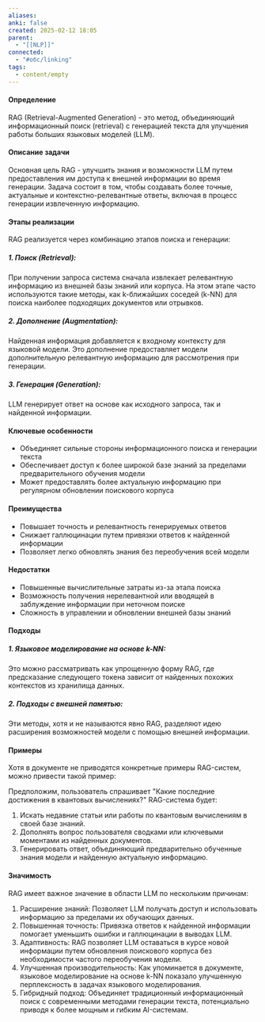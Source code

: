 ```yaml
---
aliases: 
anki: false
created: 2025-02-12 18:05
parent:
  - "[[NLP]]"
connected:
  - "#обс/linking"
tags:
  - content/empty
---
```

#### Определение

RAG (Retrieval-Augmented Generation) - это метод, объединяющий информационный поиск (retrieval) с генерацией текста для улучшения работы больших языковых моделей (LLM).

#### Описание задачи

Основная цель RAG - улучшить знания и возможности LLM путем предоставления им доступа к внешней информации во время генерации. Задача состоит в том, чтобы создавать более точные, актуальные и контекстно-релевантные ответы, включая в процесс генерации извлеченную информацию.

#### Этапы реализации
RAG реализуется через комбинацию этапов поиска и генерации:

##### 1. Поиск (Retrieval):
При получении запроса система сначала извлекает релевантную информацию из внешней базы знаний или корпуса. На этом этапе часто используются такие методы, как k-ближайших соседей (k-NN) для поиска наиболее подходящих документов или отрывков.

##### 2. Дополнение (Augmentation):

Найденная информация добавляется к входному контексту для языковой модели. Это дополнение предоставляет модели дополнительную релевантную информацию для рассмотрения при генерации.

##### 3. Генерация (Generation):

LLM генерирует ответ на основе как исходного запроса, так и найденной информации.

#### Ключевые особенности
- Объединяет сильные стороны информационного поиска и генерации текста
- Обеспечивает доступ к более широкой базе знаний за пределами предварительного обучения модели
- Может предоставлять более актуальную информацию при регулярном обновлении поискового корпуса

#### Преимущества
- Повышает точность и релевантность генерируемых ответов
- Снижает галлюцинации путем привязки ответов к найденной информации
- Позволяет легко обновлять знания без переобучения всей модели

#### Недостатки
- Повышенные вычислительные затраты из-за этапа поиска
- Возможность получения нерелевантной или вводящей в заблуждение информации при неточном поиске
- Сложность в управлении и обновлении внешней базы знаний

#### Подходы

##### 1. Языковое моделирование на основе k-NN:
Это можно рассматривать как упрощенную форму RAG, где предсказание следующего токена зависит от найденных похожих контекстов из хранилища данных.

##### 2. Подходы с внешней памятью:
Эти методы, хотя и не называются явно RAG, разделяют идею расширения возможностей модели с помощью внешней информации.

#### Примеры

Хотя в документе не приводятся конкретные примеры RAG-систем, можно привести такой пример:

Предположим, пользователь спрашивает "Какие последние достижения в квантовых вычислениях?" RAG-система будет:
1. Искать недавние статьи или работы по квантовым вычислениям в своей базе знаний.
2. Дополнять вопрос пользователя сводками или ключевыми моментами из найденных документов.
3. Генерировать ответ, объединяющий предварительно обученные знания модели и найденную актуальную информацию.

#### Значимость

RAG имеет важное значение в области LLM по нескольким причинам:
1. Расширение знаний: Позволяет LLM получать доступ и использовать информацию за пределами их обучающих данных.
2. Повышенная точность: Привязка ответов к найденной информации помогает уменьшить ошибки и галлюцинации в выводах LLM.
3. Адаптивность: RAG позволяет LLM оставаться в курсе новой информации путем обновления поискового корпуса без необходимости частого переобучения модели.
4. Улучшенная производительность: Как упоминается в документе, языковое моделирование на основе k-NN показало улучшенную перплексность в задачах языкового моделирования.
5. Гибридный подход: Объединяет традиционный информационный поиск с современными методами генерации текста, потенциально приводя к более мощным и гибким AI-системам.